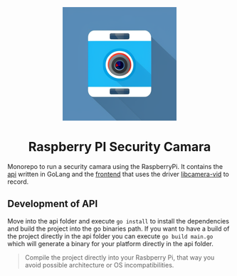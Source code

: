 <p align="center">
  <img src="https://raw.githubusercontent.com/emidev98/raspberry-security-camara/main/icon.png?raw=true" alt="Sublime's custom image"/>
</p>

<h1 align="center">Raspberry PI Security Camara</h1>

Monorepo to run a security camara using the RaspberryPi. It contains the [api](./api/) written in GoLang and the [frontend](./frontend/) that uses the driver [libcamera-vid](https://www.raspberrypi.com/documentation/computers/camera_software.html) to record.

## Development of API

Move into the api folder and execute `go install` to install the dependencies and build the project into the go binaries path. If you want to have a build of the project directly in the api folder you can execute `go build main.go` which will generate a binary for your platform directly in the api folder.

> Compile the project directly into your Rasbperry Pi, that way you avoid possible architecture or OS incompatibilities.
